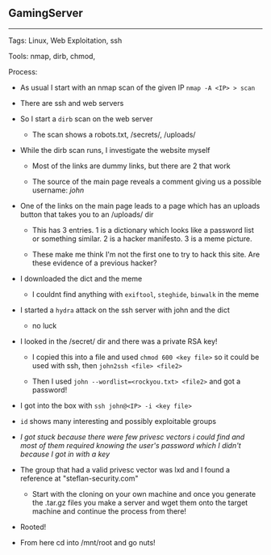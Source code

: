 ## GamingServer

---

Tags: Linux, Web Exploitation, ssh

Tools: nmap, dirb, chmod, 

Process:

* As usual I start with an nmap scan of the given IP `nmap -A <IP> > scan`

* There are ssh and web servers

* So I start a `dirb` scan on the web server

    * The scan shows a robots.txt, /secrets/, /uploads/

* While the dirb scan runs, I investigate the website myself

    * Most of the links are dummy links, but there are 2 that work

    * The source of the main page reveals a comment giving us a possible username: *john*

* One of the links on the main page leads to a page which has an uploads button that takes you to an /uploads/ dir

    * This has 3 entries. 1 is a dictionary which looks like a password list or something similar. 2 is a hacker manifesto. 3 is a meme picture.

    * These make me think I'm not the first one to try to hack this site. Are these evidence of a previous hacker?

* I downloaded the dict and the meme

    * I couldnt find anything with `exiftool`, `steghide`, `binwalk` in the meme

* I started a `hydra` attack on the ssh server with john and the dict

    * no luck

* I looked in the /secret/ dir and there was a private RSA key!

    * I copied this into a file and used `chmod 600 <key file>` so it could be used with ssh, then `john2ssh <file> <file2>`
    
    * Then I used `john --wordlist=<rockyou.txt> <file2>` and got a password!

* I got into the box with `ssh john@<IP> -i <key file>`

* `id` shows many interesting and possibly exploitable groups

* *I got stuck because there were few privesc vectors i could find and most of them required knowing the user's password which I didn't because I got in with a key*

* The group that had a valid privesc vector was lxd and I found a reference at "steflan-security.com"

    * Start with the cloning on your own machine and once you generate the .tar.gz files you make a server and wget them onto the target machine and continue the process from there!

* Rooted!

* From here cd into /mnt/root and go nuts!